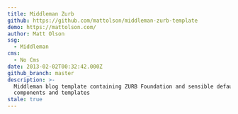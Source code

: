 ```yaml
---
title: Middleman Zurb
github: https://github.com/mattolson/middleman-zurb-template
demo: https://mattolson.com/
author: Matt Olson
ssg:
  - Middleman
cms:
  - No Cms
date: 2013-02-02T00:32:42.000Z
github_branch: master
description: >-
  Middleman blog template containing ZURB Foundation and sensible default
  components and templates
stale: true
---
```

